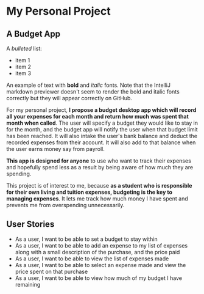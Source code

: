 # My Personal Project

## A Budget App

A *bulleted* list:
- item 1
- item 2
- item 3

An example of text with **bold** and *italic* fonts.  Note that the IntelliJ markdown previewer doesn't seem to render 
the bold and italic fonts correctly but they will appear correctly on GitHub.

For my personal project, **I propose a budget desktop app which will record all your expenses for each month and return 
how much was spent that month when called**. The user will specify a budget they would like to stay in for the month, and 
the budget app will notify the user when that budget limit has been reached. It will also intake the user's bank balance
and deduct the recorded expenses from their account. It will also add to that balance when the user earns money say 
from payroll.

**This app is designed for anyone** to use who want to track their expenses and hopefully spend less as a result by being 
aware of how much they are spending. 

This project is of interest to me, because **as a student who is responsible for their own living and tuition expenses, 
budgeting is the key to managing expenses**. It lets me track how much money I have spent and prevents me from 
overspending unnecessarily.

## User Stories
- As a user, I want to be able to set a budget to stay within 
- As a user, I want to be able to add an expense to my list of expenses along with a small description of the purchase,
  and the price paid
- As a user, I want to be able to view the list of expenses made 
- As a user, I want to be able to select an expense made and view the price spent on that purchase
- As a user, I want to be able to view how much of my budget I have remaining

